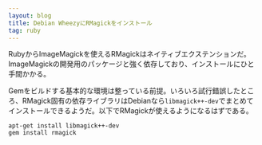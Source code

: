 ```yaml
---
layout: blog
title: Debian WheezyにRMagickをインストール
tag: ruby
---
```




RubyからImageMagickを使えるRMagickはネイティブエクステンションだ。ImageMagickの開発用のパッケージと強く依存しており、インストールにひと手間かかる。

Gemをビルドする基本的な環境は整っている前提。いろいろ試行錯誤したところ、RMagick固有の依存ライブラリはDebianなら`libmagick++-dev`でまとめてインストールできるようだ。以下でRMagickが使えるようになるはずである。

~~~~
apt-get install libmagick++-dev
gem install rmagick
~~~~
